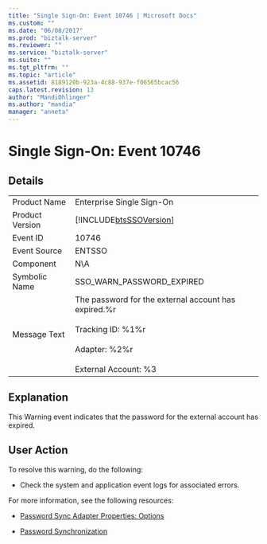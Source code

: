 ```yaml
---
title: "Single Sign-On: Event 10746 | Microsoft Docs"
ms.custom: ""
ms.date: "06/08/2017"
ms.prod: "biztalk-server"
ms.reviewer: ""
ms.service: "biztalk-server"
ms.suite: ""
ms.tgt_pltfrm: ""
ms.topic: "article"
ms.assetid: 8189120b-923a-4c88-937e-f06565bcac56
caps.latest.revision: 13
author: "MandiOhlinger"
ms.author: "mandia"
manager: "anneta"
---
```

# Single Sign-On: Event 10746
## Details  
  
|||  
|-|-|  
|Product Name|Enterprise Single Sign-On|  
|Product Version|[!INCLUDE[btsSSOVersion](../includes/btsssoversion-md.md)]|  
|Event ID|10746|  
|Event Source|ENTSSO|  
|Component|N\A|  
|Symbolic Name|SSO_WARN_PASSWORD_EXPIRED|  
|Message Text|The password for the external account has expired.%r<br /><br /> Tracking ID: %1%r<br /><br /> Adapter: %2%r<br /><br /> External Account: %3|  
  
## Explanation  
 This Warning event indicates that the password for the external account has expired.  
  
## User Action  
 To resolve this warning, do the following:  
  
-   Check the system and application event logs for associated errors.  
  
 For more information, see the following resources:  
  
-   [Password Sync Adapter Properties: Options](../core/password-sync-adapter-properties-options.md)  
  
-   [Password Synchronization](../core/password-synchronization2.md)